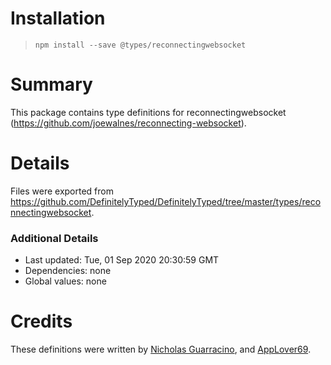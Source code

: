 # Installation
> `npm install --save @types/reconnectingwebsocket`

# Summary
This package contains type definitions for reconnectingwebsocket (https://github.com/joewalnes/reconnecting-websocket).

# Details
Files were exported from https://github.com/DefinitelyTyped/DefinitelyTyped/tree/master/types/reconnectingwebsocket.

### Additional Details
 * Last updated: Tue, 01 Sep 2020 20:30:59 GMT
 * Dependencies: none
 * Global values: none

# Credits
These definitions were written by [Nicholas Guarracino](https://github.com/nguarracino), and [AppLover69](https://github.com/AppLover69).
